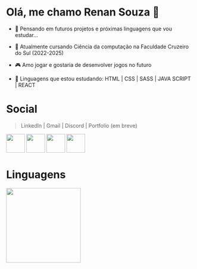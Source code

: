 # Olá, me chamo Renan Souza 👋

- 🤔 Pensando em futuros projetos e próximas linguagens que vou estudar...

- 📓 Atualmente cursando Ciência da computação na Faculdade Cruzeiro do Sul (2022-2025)

- 🎮 Amo jogar e gostaria de desenvolver jogos no futuro

- 📱 Linguagens que estou estudando: HTML | CSS | SASS | JAVA SCRIPT | REACT

# Social
> LinkedIn | Gmail | Discord | Portfolio (em breve)
<div justify="center">
  <a margin="0 20px" href="https://www.linkedin.com/in/renan-souza-039574236/" target="_blank"><img width="50px" heigh="50px" src="https://img.icons8.com/external-justicon-lineal-color-justicon/64/000000/external-linkedin-social-media-justicon-lineal-color-justicon.png"/></a>
  <a href="mailto:renansouza.sm@gmail.com"><img width="50px" heigh="50px" src="https://img.icons8.com/external-justicon-lineal-color-justicon/64/000000/external-gmail-social-media-justicon-lineal-color-justicon.png" target="_blank"></a>
  <a href="https://discord.com/channels/@me"><img width="50px" heigh="50px" src="https://img.icons8.com/external-justicon-lineal-color-justicon/64/000000/external-discord-social-media-justicon-lineal-color-justicon.png"/></a>
  <a href="https://www.linkedin.com/in/renan-souza-039574236/" target="_blank"><img width="50px" heigh="50px" src="https://user-images.githubusercontent.com/101893896/171057609-c78c7c77-27ab-47ae-ad58-e3533d00af3e.svg"/></a>
</div>

# Linguagens
<div>
  <img height="200px" whidth="400px" src="https://github-readme-stats.vercel.app/api/top-langs/?username=RenanSouz&layout=compact&langs_count=16&theme=tokyonight"/>
</div>
